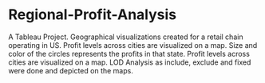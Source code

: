 # Regional-Profit-Analysis
A Tableau Project. Geographical  visualizations created for a retail chain operating in US. Profit levels across cities are visualized on a map. Size and color of the circles represents the profits in that state. 
Profit levels across cities are visualized on a map. LOD Analysis as include, exclude and fixed were done and depicted on the maps. 
